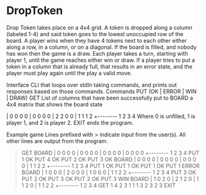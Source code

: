 # DropToken

Drop Token takes place on a 4x4 grid. A token is dropped along a
column (labeled 1-4) and said token goes to the lowest unoccupied
row of the board. A player wins when they have 4 tokens next to each
other either along a row, in a column, or on a diagonal. If the board is
filled, and nobody has won then the game is a draw. Each player takes
a turn, starting with player 1, until the game reaches either win or
draw. If a player tries to put a token in a column that is already full, that
results in an error state, and the player must play again until the play a
valid move.

Interface
CLI that loops over stdIn taking commands, and prints out responses
based on those commands.
Commands
PUT <column> (OK | ERROR | WIN | DRAW)
GET List of columns that have been successfully put to
BOARD a 4x4 matrix that shows the board state

| 0 0 0 0
| 0 0 0 0
| 2 2 0 0
| 1 1 1 2
+--------
 1 2 3 4
Where 0 is unfilled, 1 is player 1, and 2 is player 2.
EXIT ends the program.


Example game
Lines prefixed with > indicate input from the user(s). All other lines are
output from the program.
> GET
> BOARD
| 0 0 0 0
| 0 0 0 0
| 0 0 0 0
| 0 0 0 0
+--------
 1 2 3 4
> PUT 1
OK
> PUT 4
OK
> PUT 2
OK
> PUT 3
OK
> BOARD
| 0 0 0 0
| 0 0 0 0
| 0 0 0 0
| 1 1 2 2
+--------
 1 2 3 4
> PUT 1
OK
> PUT 1
OK
> PUT 1
OK
> PUT 1
ERROR
> BOARD
| 1 0 0 0
| 2 0 0 0
| 1 0 0 0
| 1 1 2 2
+--------
 1 2 3 4
> PUT 3
OK
> PUT 2
OK
> PUT 3
OK
> PUT 2
OK
> PUT 3
WIN
> BOARD
| 1 0 2 0
| 2 1 2 0
| 1 1 2 0
| 1 1 2 2
+--------
 1 2 3 4
> GET
1
4
2
3
1
1
1
3
2
3
2
3
> EXIT

